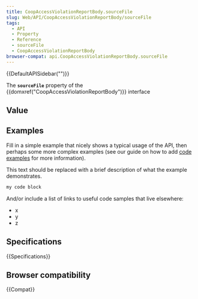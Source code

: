 ```yaml
---
title: CoopAccessViolationReportBody.sourceFile
slug: Web/API/CoopAccessViolationReportBody/sourceFile
tags:
  - API
  - Property
  - Reference
  - sourceFile
  - CoopAccessViolationReportBody
browser-compat: api.CoopAccessViolationReportBody.sourceFile
---
```

{{DefaultAPISidebar("")}}

The **`sourceFile`** property of the {{domxref("CoopAccessViolationReportBody")}} interface 

## Value



## Examples

Fill in a simple example that nicely shows a typical usage of the API, then perhaps some more complex examples (see our guide on how to add [code examples](/en-US/docs/MDN/Contribute/Structures/Code_examples) for more information).

This text should be replaced with a brief description of what the example demonstrates.

```js
my code block
```

And/or include a list of links to useful code samples that live elsewhere:

*   x
*   y
*   z

## Specifications

{{Specifications}}

## Browser compatibility

{{Compat}}


